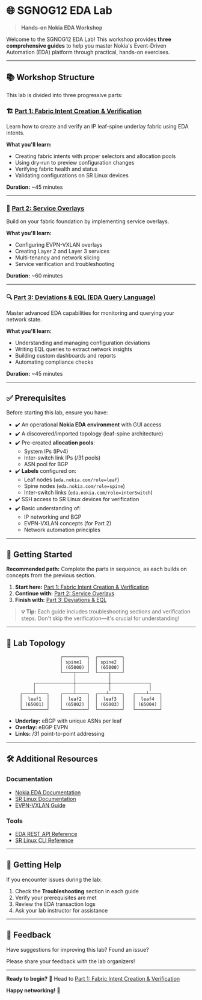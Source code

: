 # 🌐 SGNOG12 EDA Lab

> **Hands-on Nokia EDA Workshop**

Welcome to the SGNOG12 EDA Lab! This workshop provides **three comprehensive guides** to help you master Nokia's Event-Driven Automation (EDA) platform through practical, hands-on exercises.

---

## 📚 Workshop Structure

This lab is divided into three progressive parts:

### 🏗️ [Part 1: Fabric Intent Creation & Verification](part1-fabric-intent.md)

Learn how to create and verify an IP leaf-spine underlay fabric using EDA intents.

**What you'll learn:**
- Creating fabric intents with proper selectors and allocation pools
- Using dry-run to preview configuration changes
- Verifying fabric health and status
- Validating configurations on SR Linux devices

**Duration:** ~45 minutes

---

### 🔄 [Part 2: Service Overlays](part2-service-overlays.md)

Build on your fabric foundation by implementing service overlays.

**What you'll learn:**
- Configuring EVPN-VXLAN overlays
- Creating Layer 2 and Layer 3 services
- Multi-tenancy and network slicing
- Service verification and troubleshooting

**Duration:** ~60 minutes

---

### 🔍 [Part 3: Deviations & EQL (EDA Query Language)](part3-deviations-eql.md)

Master advanced EDA capabilities for monitoring and querying your network state.

**What you'll learn:**
- Understanding and managing configuration deviations
- Writing EQL queries to extract network insights
- Building custom dashboards and reports
- Automating compliance checks

**Duration:** ~45 minutes

---

## ✅ Prerequisites

Before starting this lab, ensure you have:

- ✔️ An operational **Nokia EDA environment** with GUI access
- ✔️ A discovered/imported topology (leaf-spine architecture)
- ✔️ Pre-created **allocation pools**:
  - System IPs (IPv4)
  - Inter-switch link IPs (/31 pools)
  - ASN pool for BGP
- ✔️ **Labels** configured on:
  - Leaf nodes (`eda.nokia.com/role=leaf`)
  - Spine nodes (`eda.nokia.com/role=spine`)
  - Inter-switch links (`eda.nokia.com/role=interSwitch`)
- ✔️ SSH access to SR Linux devices for verification
- ✔️ Basic understanding of:
  - IP networking and BGP
  - EVPN-VXLAN concepts (for Part 2)
  - Network automation principles

---

## 🚀 Getting Started

**Recommended path:** Complete the parts in sequence, as each builds on concepts from the previous section.

1. **Start here:** [Part 1: Fabric Intent Creation & Verification](part1-fabric-intent.md)
2. **Continue with:** [Part 2: Service Overlays](part2-service-overlays.md)
3. **Finish with:** [Part 3: Deviations & EQL](part3-deviations-eql.md)

> **💡 Tip:** Each guide includes troubleshooting sections and verification steps. Don't skip the verification—it's crucial for understanding!

---

## 📖 Lab Topology

```
                    ┌─────────┐  ┌─────────┐
                    │ spine1  │  │ spine2  │
                    │ (65000) │  │ (65000) │
                    └────┬────┘  └────┬────┘
                         │            │
          ┌──────────────┼────────────┼──────────────┐
          │              │            │              │
     ┌────┴────┐    ┌────┴────┐  ┌───┴─────┐   ┌────┴────┐
     │  leaf1  │    │  leaf2  │  │  leaf3  │   │  leaf4  │
     │ (65001) │    │ (65002) │  │ (65003) │   │ (65004) │
     └─────────┘    └─────────┘  └─────────┘   └─────────┘
```

- **Underlay:** eBGP with unique ASNs per leaf
- **Overlay:** eBGP EVPN
- **Links:** /31 point-to-point addressing

---

## 🛠️ Additional Resources

### Documentation
- [Nokia EDA Documentation](https://network.developer.nokia.com/)
- [SR Linux Documentation](https://documentation.nokia.com/srlinux/)
- [EVPN-VXLAN Guide](https://learn.srlinux.dev/)

### Tools
- [EDA REST API Reference](https://network.developer.nokia.com/api)
- [SR Linux CLI Reference](https://documentation.nokia.com/srlinux/latest/cli-reference/)

---

## 🤝 Getting Help

If you encounter issues during the lab:

1. Check the **Troubleshooting** section in each guide
2. Verify your prerequisites are met
3. Review the EDA transaction logs
4. Ask your lab instructor for assistance

---

## 📝 Feedback

Have suggestions for improving this lab? Found an issue?

Please share your feedback with the lab organizers!

---

**Ready to begin?** 🎯 Head to [Part 1: Fabric Intent Creation & Verification](part1-fabric-intent.md)

**Happy networking!** 🚀
